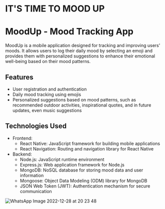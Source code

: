 <h1> IT'S TIME TO MOOD UP </h1>
<p>

# MoodUp - Mood Tracking App

MoodUp is a mobile application designed for tracking and improving users' moods. It allows users to log their daily mood by selecting an emoji and provides them with personalized suggestions to enhance their emotional well-being based on their mood patterns.

## Features

- User registration and authentication
- Daily mood tracking using emojis
- Personalized suggestions based on mood patterns, such as recommended outdoor activities, inspirational quotes, and in future updates, even music suggestions

## Technologies Used

- Frontend:
  - React Native: JavaScript framework for building mobile applications
  - React Navigation: Routing and navigation library for React Native
- Backend:
  - Node.js: JavaScript runtime environment
  - Express.js: Web application framework for Node.js
  - MongoDB: NoSQL database for storing mood data and user information
  - Mongoose: Object Data Modeling (ODM) library for MongoDB
  - JSON Web Token (JWT): Authentication mechanism for secure communication
    
</p>
  
![WhatsApp Image 2022-12-28 at 20 23 48](https://user-images.githubusercontent.com/102303465/209856789-21e5a32d-08e8-4aca-9052-bb59c9b53389.jpeg)
